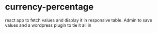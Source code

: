 # currency-percentage
react app to fetch values and display it in responsive table. Admin to save values and a wordpress plugin to tie it all in

